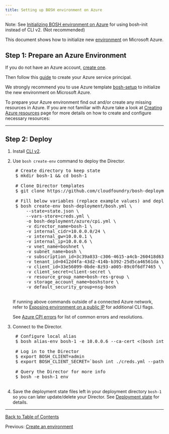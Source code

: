 ```yaml
---
title: Setting up BOSH environment on Azure
---
```


<p class="note">Note: See <a href="init-azure-v1.html">Initializing BOSH environment on Azure</a> for using bosh-init instead of CLI v2. (Not recommended)</p>

This document shows how to initialize new [environment](terminology.html#environment) on Microsoft Azure.

## <a id="prepare"></a> Step 1: Prepare an Azure Environment

If you do not have an Azure account, [create one](https://azure.microsoft.com/en-us/pricing/free-trial/).

Then follow this [guide](https://github.com/cloudfoundry-incubator/bosh-azure-cpi-release/blob/master/docs/get-started/create-service-principal.md) to create your Azure service principal.

We strongly recommend you to use Azure template [bosh-setup](https://github.com/Azure/azure-quickstart-templates/tree/master/bosh-setup) to initialize the new environment on Microsoft Azure.

To prepare your Azure environment find out and/or create any missing resources in Azure. If you are not familiar with Azure take a look at [Creating Azure resources](azure-resources.html) page for more details on how to create and configure necessary resources:

---
## <a id="deploy"></a> Step 2: Deploy

1. Install [CLI v2](./cli-v2.html).

1. Use `bosh create-env` command to deploy the Director.

    <pre class='terminal'>
    # Create directory to keep state
    $ mkdir bosh-1 && cd bosh-1

    # Clone Director templates
    $ git clone https://github.com/cloudfoundry/bosh-deployment

    # Fill below variables (replace example values) and deploy the Director
    $ bosh create-env bosh-deployment/bosh.yml \
        --state=state.json \
        --vars-store=creds.yml \
        -o bosh-deployment/azure/cpi.yml \
        -v director_name=bosh-1 \
        -v internal_cidr=10.0.0.0/24 \
        -v internal_gw=10.0.0.1 \
        -v internal_ip=10.0.0.6 \
        -v vnet_name=boshnet \
        -v subnet_name=bosh \
        -v subscription_id=3c39a033-c306-4615-a4cb-260418d63879 \
        -v tenant_id=0412d4fa-43d2-414b-b392-25d5ca46561da \
        -v client_id=33e56099-0bde-8z93-a005-89c0f6df7465 \
        -v client_secret=client-secret \
        -v resource_group_name=bosh-res-group \
        -v storage_account_name=boshstore \
        -v default_security_group=nsg-bosh
    </pre>

    If running above commands outside of a connected Azure network, refer to [Exposing environment on a public IP](init-external-ip.html) for additional CLI flags.

    See [Azure CPI errors](azure-cpi.html#errors) for list of common errors and resolutions.

1. Connect to the Director.

    <pre class="terminal">
    # Configure local alias
    $ bosh alias-env bosh-1 -e 10.0.0.6 --ca-cert <(bosh int ./creds.yml --path /director_ssl/ca)

    # Log in to the Director
    $ export BOSH_CLIENT=admin
    $ export BOSH_CLIENT_SECRET=`bosh int ./creds.yml --path /admin_password`

    # Query the Director for more info
    $ bosh -e bosh-1 env
    </pre>

1. Save the deployment state files left in your deployment directory `bosh-1` so you can later update/delete your Director. See [Deployment state](cli-envs.html#deployment-state) for details.

---
[Back to Table of Contents](index.html#install)

Previous: [Create an environment](init.html)
